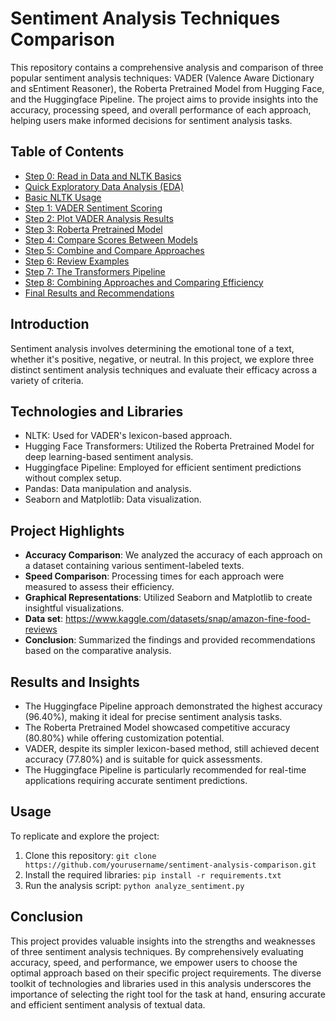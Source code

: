 # Sentiment Analysis Techniques Comparison

This repository contains a comprehensive analysis and comparison of three popular sentiment analysis techniques: VADER (Valence Aware Dictionary and sEntiment Reasoner), the Roberta Pretrained Model from Hugging Face, and the Huggingface Pipeline. The project aims to provide insights into the accuracy, processing speed, and overall performance of each approach, helping users make informed decisions for sentiment analysis tasks.

## Table of Contents

- [Step 0: Read in Data and NLTK Basics](#step-0-read-in-data-and-nltk-basics)
- [Quick Exploratory Data Analysis (EDA)](#quick-eda)
- [Basic NLTK Usage](#basic-nltk)
- [Step 1: VADER Sentiment Scoring](#step-1-vader-sentiment-scoring)
- [Step 2: Plot VADER Analysis Results](#step-2-plot-vader-analysis-results)
- [Step 3: Roberta Pretrained Model](#step-3-roberta-pretrained-model)
- [Step 4: Compare Scores Between Models](#step-4-compare-scores-between-models)
- [Step 5: Combine and Compare Approaches](#step-5-combine-and-compare-approaches)
- [Step 6: Review Examples](#step-6-review-examples)
- [Step 7: The Transformers Pipeline](#step-7-the-transformers-pipeline)
- [Step 8: Combining Approaches and Comparing Efficiency](#step-8-combining-approaches-and-comparing-efficiency)
- [Final Results and Recommendations](#final-results-and-recommendations)

## Introduction

Sentiment analysis involves determining the emotional tone of a text, whether it's positive, negative, or neutral. In this project, we explore three distinct sentiment analysis techniques and evaluate their efficacy across a variety of criteria.

## Technologies and Libraries

- NLTK: Used for VADER's lexicon-based approach.
- Hugging Face Transformers: Utilized the Roberta Pretrained Model for deep learning-based sentiment analysis.
- Huggingface Pipeline: Employed for efficient sentiment predictions without complex setup.
- Pandas: Data manipulation and analysis.
- Seaborn and Matplotlib: Data visualization.

## Project Highlights

- **Accuracy Comparison**: We analyzed the accuracy of each approach on a dataset containing various sentiment-labeled texts.
- **Speed Comparison**: Processing times for each approach were measured to assess their efficiency.
- **Graphical Representations**: Utilized Seaborn and Matplotlib to create insightful visualizations.
- **Data set**: https://www.kaggle.com/datasets/snap/amazon-fine-food-reviews
- **Conclusion**: Summarized the findings and provided recommendations based on the comparative analysis.

## Results and Insights

- The Huggingface Pipeline approach demonstrated the highest accuracy (96.40%), making it ideal for precise sentiment analysis tasks.
- The Roberta Pretrained Model showcased competitive accuracy (80.80%) while offering customization potential.
- VADER, despite its simpler lexicon-based method, still achieved decent accuracy (77.80%) and is suitable for quick assessments.
- The Huggingface Pipeline is particularly recommended for real-time applications requiring accurate sentiment predictions.

## Usage

To replicate and explore the project:

1. Clone this repository: `git clone https://github.com/yourusername/sentiment-analysis-comparison.git`
2. Install the required libraries: `pip install -r requirements.txt`
3. Run the analysis script: `python analyze_sentiment.py`

## Conclusion

This project provides valuable insights into the strengths and weaknesses of three sentiment analysis techniques. By comprehensively evaluating accuracy, speed, and performance, we empower users to choose the optimal approach based on their specific project requirements. The diverse toolkit of technologies and libraries used in this analysis underscores the importance of selecting the right tool for the task at hand, ensuring accurate and efficient sentiment analysis of textual data.
